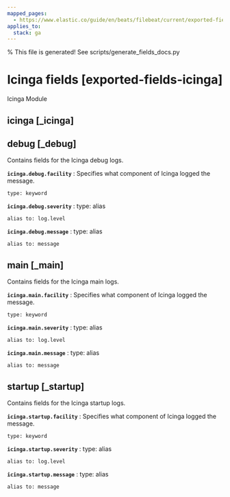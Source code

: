 ```yaml
---
mapped_pages:
  - https://www.elastic.co/guide/en/beats/filebeat/current/exported-fields-icinga.html
applies_to:
  stack: ga
---
```


% This file is generated! See scripts/generate_fields_docs.py

# Icinga fields [exported-fields-icinga]

Icinga Module

## icinga [_icinga]



## debug [_debug]

Contains fields for the Icinga debug logs.

**`icinga.debug.facility`**
:   Specifies what component of Icinga logged the message.

    type: keyword


**`icinga.debug.severity`**
:   type: alias

    alias to: log.level


**`icinga.debug.message`**
:   type: alias

    alias to: message


## main [_main]

Contains fields for the Icinga main logs.

**`icinga.main.facility`**
:   Specifies what component of Icinga logged the message.

    type: keyword


**`icinga.main.severity`**
:   type: alias

    alias to: log.level


**`icinga.main.message`**
:   type: alias

    alias to: message


## startup [_startup]

Contains fields for the Icinga startup logs.

**`icinga.startup.facility`**
:   Specifies what component of Icinga logged the message.

    type: keyword


**`icinga.startup.severity`**
:   type: alias

    alias to: log.level


**`icinga.startup.message`**
:   type: alias

    alias to: message


